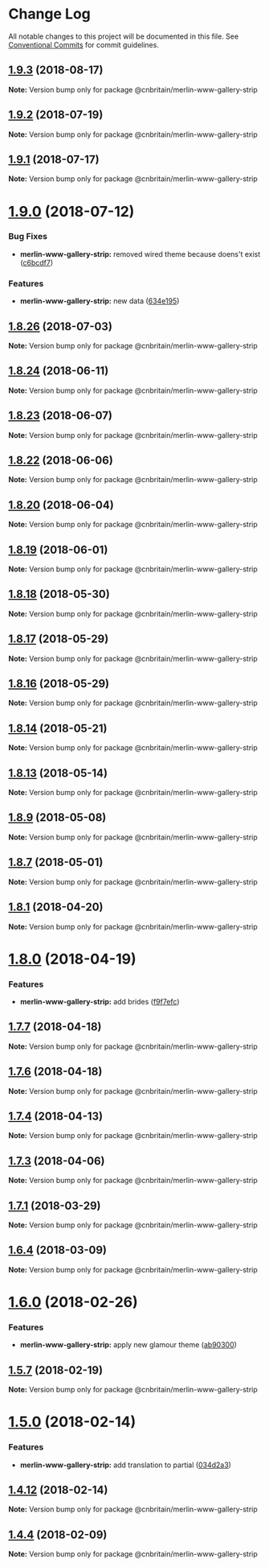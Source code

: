 # Change Log

All notable changes to this project will be documented in this file.
See [Conventional Commits](https://conventionalcommits.org) for commit guidelines.

<a name="1.9.3"></a>
## [1.9.3](https://github.com/cnduk/merlin-www-components/compare/@cnbritain/merlin-www-gallery-strip@1.9.2...@cnbritain/merlin-www-gallery-strip@1.9.3) (2018-08-17)




**Note:** Version bump only for package @cnbritain/merlin-www-gallery-strip

<a name="1.9.2"></a>
## [1.9.2](https://github.com/cnduk/merlin-www-components/compare/@cnbritain/merlin-www-gallery-strip@1.9.1...@cnbritain/merlin-www-gallery-strip@1.9.2) (2018-07-19)




**Note:** Version bump only for package @cnbritain/merlin-www-gallery-strip

<a name="1.9.1"></a>
## [1.9.1](https://github.com/cnduk/merlin-www-components/compare/@cnbritain/merlin-www-gallery-strip@1.9.0...@cnbritain/merlin-www-gallery-strip@1.9.1) (2018-07-17)




**Note:** Version bump only for package @cnbritain/merlin-www-gallery-strip

<a name="1.9.0"></a>
# [1.9.0](https://github.com/cnduk/merlin-www-components/compare/@cnbritain/merlin-www-gallery-strip@1.8.26...@cnbritain/merlin-www-gallery-strip@1.9.0) (2018-07-12)


### Bug Fixes

* **merlin-www-gallery-strip:** removed wired theme because doens't exist ([c6bcdf7](https://github.com/cnduk/merlin-www-components/commit/c6bcdf7))


### Features

* **merlin-www-gallery-strip:** new data ([634e195](https://github.com/cnduk/merlin-www-components/commit/634e195))




<a name="1.8.26"></a>
## [1.8.26](https://github.com/cnduk/merlin-www-components/compare/@cnbritain/merlin-www-gallery-strip@1.8.25...@cnbritain/merlin-www-gallery-strip@1.8.26) (2018-07-03)




**Note:** Version bump only for package @cnbritain/merlin-www-gallery-strip

<a name="1.8.24"></a>
## [1.8.24](https://github.com/cnduk/merlin-www-components/compare/@cnbritain/merlin-www-gallery-strip@1.8.23...@cnbritain/merlin-www-gallery-strip@1.8.24) (2018-06-11)




**Note:** Version bump only for package @cnbritain/merlin-www-gallery-strip

<a name="1.8.23"></a>
## [1.8.23](https://github.com/cnduk/merlin-www-components/compare/@cnbritain/merlin-www-gallery-strip@1.8.22...@cnbritain/merlin-www-gallery-strip@1.8.23) (2018-06-07)




**Note:** Version bump only for package @cnbritain/merlin-www-gallery-strip

<a name="1.8.22"></a>
## [1.8.22](https://github.com/cnduk/merlin-www-components/compare/@cnbritain/merlin-www-gallery-strip@1.8.21...@cnbritain/merlin-www-gallery-strip@1.8.22) (2018-06-06)




**Note:** Version bump only for package @cnbritain/merlin-www-gallery-strip

<a name="1.8.20"></a>
## [1.8.20](https://github.com/cnduk/merlin-www-components/compare/@cnbritain/merlin-www-gallery-strip@1.8.19...@cnbritain/merlin-www-gallery-strip@1.8.20) (2018-06-04)




**Note:** Version bump only for package @cnbritain/merlin-www-gallery-strip

<a name="1.8.19"></a>
## [1.8.19](https://github.com/cnduk/merlin-www-components/compare/@cnbritain/merlin-www-gallery-strip@1.8.18...@cnbritain/merlin-www-gallery-strip@1.8.19) (2018-06-01)




**Note:** Version bump only for package @cnbritain/merlin-www-gallery-strip

<a name="1.8.18"></a>
## [1.8.18](https://github.com/cnduk/merlin-www-components/compare/@cnbritain/merlin-www-gallery-strip@1.8.17...@cnbritain/merlin-www-gallery-strip@1.8.18) (2018-05-30)




**Note:** Version bump only for package @cnbritain/merlin-www-gallery-strip

<a name="1.8.17"></a>
## [1.8.17](https://github.com/cnduk/merlin-www-components/compare/@cnbritain/merlin-www-gallery-strip@1.8.16...@cnbritain/merlin-www-gallery-strip@1.8.17) (2018-05-29)




**Note:** Version bump only for package @cnbritain/merlin-www-gallery-strip

<a name="1.8.16"></a>
## [1.8.16](https://github.com/cnduk/merlin-www-components/compare/@cnbritain/merlin-www-gallery-strip@1.8.15...@cnbritain/merlin-www-gallery-strip@1.8.16) (2018-05-29)




**Note:** Version bump only for package @cnbritain/merlin-www-gallery-strip

<a name="1.8.14"></a>
## [1.8.14](https://github.com/cnduk/merlin-www-components/compare/@cnbritain/merlin-www-gallery-strip@1.8.13...@cnbritain/merlin-www-gallery-strip@1.8.14) (2018-05-21)




**Note:** Version bump only for package @cnbritain/merlin-www-gallery-strip

<a name="1.8.13"></a>
## [1.8.13](https://github.com/cnduk/merlin-www-components/compare/@cnbritain/merlin-www-gallery-strip@1.8.12...@cnbritain/merlin-www-gallery-strip@1.8.13) (2018-05-14)




**Note:** Version bump only for package @cnbritain/merlin-www-gallery-strip

<a name="1.8.9"></a>
## [1.8.9](https://github.com/cnduk/merlin-www-components/compare/@cnbritain/merlin-www-gallery-strip@1.8.8...@cnbritain/merlin-www-gallery-strip@1.8.9) (2018-05-08)




**Note:** Version bump only for package @cnbritain/merlin-www-gallery-strip

<a name="1.8.7"></a>
## [1.8.7](https://github.com/cnduk/merlin-www-components/compare/@cnbritain/merlin-www-gallery-strip@1.8.6...@cnbritain/merlin-www-gallery-strip@1.8.7) (2018-05-01)




**Note:** Version bump only for package @cnbritain/merlin-www-gallery-strip

<a name="1.8.1"></a>
## [1.8.1](https://github.com/cnduk/merlin-www-components/compare/@cnbritain/merlin-www-gallery-strip@1.8.0...@cnbritain/merlin-www-gallery-strip@1.8.1) (2018-04-20)




**Note:** Version bump only for package @cnbritain/merlin-www-gallery-strip

<a name="1.8.0"></a>
# [1.8.0](https://github.com/cnduk/merlin-www-components/compare/@cnbritain/merlin-www-gallery-strip@1.7.8...@cnbritain/merlin-www-gallery-strip@1.8.0) (2018-04-19)


### Features

* **merlin-www-gallery-strip:** add brides ([f9f7efc](https://github.com/cnduk/merlin-www-components/commit/f9f7efc))




<a name="1.7.7"></a>
## [1.7.7](https://github.com/cnduk/merlin-www-components/compare/@cnbritain/merlin-www-gallery-strip@1.7.6...@cnbritain/merlin-www-gallery-strip@1.7.7) (2018-04-18)




**Note:** Version bump only for package @cnbritain/merlin-www-gallery-strip

<a name="1.7.6"></a>
## [1.7.6](https://github.com/cnduk/merlin-www-components/compare/@cnbritain/merlin-www-gallery-strip@1.7.5...@cnbritain/merlin-www-gallery-strip@1.7.6) (2018-04-18)




**Note:** Version bump only for package @cnbritain/merlin-www-gallery-strip

<a name="1.7.4"></a>
## [1.7.4](https://github.com/cnduk/merlin-www-components/compare/@cnbritain/merlin-www-gallery-strip@1.7.3...@cnbritain/merlin-www-gallery-strip@1.7.4) (2018-04-13)




**Note:** Version bump only for package @cnbritain/merlin-www-gallery-strip

<a name="1.7.3"></a>
## [1.7.3](https://github.com/cnduk/merlin-www-components/compare/@cnbritain/merlin-www-gallery-strip@1.7.2...@cnbritain/merlin-www-gallery-strip@1.7.3) (2018-04-06)




**Note:** Version bump only for package @cnbritain/merlin-www-gallery-strip

<a name="1.7.1"></a>
## [1.7.1](https://github.com/cnduk/merlin-www-components/compare/@cnbritain/merlin-www-gallery-strip@1.7.0...@cnbritain/merlin-www-gallery-strip@1.7.1) (2018-03-29)




**Note:** Version bump only for package @cnbritain/merlin-www-gallery-strip

<a name="1.6.4"></a>
## [1.6.4](https://github.com/cnduk/merlin-www-components/compare/@cnbritain/merlin-www-gallery-strip@1.6.3...@cnbritain/merlin-www-gallery-strip@1.6.4) (2018-03-09)




**Note:** Version bump only for package @cnbritain/merlin-www-gallery-strip

<a name="1.6.0"></a>
# [1.6.0](https://github.com/cnduk/merlin-www-components/compare/@cnbritain/merlin-www-gallery-strip@1.5.12...@cnbritain/merlin-www-gallery-strip@1.6.0) (2018-02-26)


### Features

* **merlin-www-gallery-strip:** apply new glamour theme ([ab90300](https://github.com/cnduk/merlin-www-components/commit/ab90300))




<a name="1.5.7"></a>
## [1.5.7](https://github.com/cnduk/merlin-www-components/compare/@cnbritain/merlin-www-gallery-strip@1.5.6...@cnbritain/merlin-www-gallery-strip@1.5.7) (2018-02-19)




**Note:** Version bump only for package @cnbritain/merlin-www-gallery-strip

<a name="1.5.0"></a>
# [1.5.0](https://github.com/cnduk/merlin-www-components/compare/@cnbritain/merlin-www-gallery-strip@1.4.13...@cnbritain/merlin-www-gallery-strip@1.5.0) (2018-02-14)


### Features

* **merlin-www-gallery-strip:** add translation to partial ([034d2a3](https://github.com/cnduk/merlin-www-components/commit/034d2a3))




<a name="1.4.12"></a>
## [1.4.12](https://github.com/cnduk/merlin-www-components/compare/@cnbritain/merlin-www-gallery-strip@1.4.11...@cnbritain/merlin-www-gallery-strip@1.4.12) (2018-02-14)




**Note:** Version bump only for package @cnbritain/merlin-www-gallery-strip

<a name="1.4.4"></a>
## [1.4.4](https://github.com/cnduk/merlin-www-components/compare/@cnbritain/merlin-www-gallery-strip@1.4.3...@cnbritain/merlin-www-gallery-strip@1.4.4) (2018-02-09)




**Note:** Version bump only for package @cnbritain/merlin-www-gallery-strip

